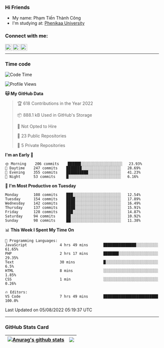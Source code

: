 ### Hi Friends

- My name: Phạm Tiến Thành Công
- I'm studying at: [Phenikaa University]


### Connect with me:
[<img align="left" alt="PhamTienThanhCong | Facebook" width="22px" src="https://upload.wikimedia.org/wikipedia/commons/thumb/1/16/Facebook-icon-1.png/640px-Facebook-icon-1.png" />][facebook]
[<img align="left" alt="PhamTienThanhCong | Zalo" width="22px" src="https://www.anphatpc.com.vn/template/anphat_2020v2/images/icon-zalo.jpg" />][zalo]
[<img align="left" alt="PhamTienThanhCong | LinkedIn" width="22px" src="https://cdn3.iconfinder.com/data/icons/inficons/512/linkedin.png" />][linkedin]

<br />

---

### Time code

<!--START_SECTION:waka-->
![Code Time](http://img.shields.io/badge/Code%20Time-495%20hrs%2038%20mins-blue)

![Profile Views](http://img.shields.io/badge/Profile%20Views-5-blue)

**🐱 My GitHub Data** 

> 🏆 618 Contributions in the Year 2022
 > 
> 📦 888.1 kB Used in GitHub's Storage 
 > 
> 🚫 Not Opted to Hire
 > 
> 📜 23 Public Repositories 
 > 
> 🔑 5 Private Repositories  
 > 
**I'm an Early 🐤** 

```text
🌞 Morning    206 commits    ██████░░░░░░░░░░░░░░░░░░░   23.93% 
🌆 Daytime    247 commits    ███████░░░░░░░░░░░░░░░░░░   28.69% 
🌃 Evening    355 commits    ██████████░░░░░░░░░░░░░░░   41.23% 
🌙 Night      53 commits     █░░░░░░░░░░░░░░░░░░░░░░░░   6.16%

```
📅 **I'm Most Productive on Tuesday** 

```text
Monday       108 commits    ███░░░░░░░░░░░░░░░░░░░░░░   12.54% 
Tuesday      154 commits    ████░░░░░░░░░░░░░░░░░░░░░   17.89% 
Wednesday    142 commits    ████░░░░░░░░░░░░░░░░░░░░░   16.49% 
Thursday     137 commits    ████░░░░░░░░░░░░░░░░░░░░░   15.91% 
Friday       128 commits    ███░░░░░░░░░░░░░░░░░░░░░░   14.87% 
Saturday     94 commits     ██░░░░░░░░░░░░░░░░░░░░░░░   10.92% 
Sunday       98 commits     ██░░░░░░░░░░░░░░░░░░░░░░░   11.38%

```


📊 **This Week I Spent My Time On** 

```text
💬 Programming Languages: 
JavaScript               4 hrs 49 mins       ███████████████░░░░░░░░░░   61.65% 
PHP                      2 hrs 17 mins       ███████░░░░░░░░░░░░░░░░░░   29.35% 
Text                     30 mins             █░░░░░░░░░░░░░░░░░░░░░░░░   6.5% 
HTML                     8 mins              ░░░░░░░░░░░░░░░░░░░░░░░░░   1.85% 
CSS                      1 min               ░░░░░░░░░░░░░░░░░░░░░░░░░   0.26%

🔥 Editors: 
VS Code                  7 hrs 49 mins       █████████████████████████   100.0%

```


 Last Updated on 05/08/2022 05:19:37 UTC
<!--END_SECTION:waka-->

---

### GitHub Stats Card

| <a href="https://github.com/phamtienthanhcong"><img align="center" src="https://github-readme-stats.vercel.app/api?username=PhamTienThanhCong&show_icons=true&include_all_commits=true&theme=buefy&hide_border=true&theme=ocean_dark" alt="Anurag's github stats" /></a> | <a href="https://github.com/phamtienthanhcong"><img align="center" src="https://github-readme-stats.vercel.app/api/top-langs/?username=PhamTienThanhCong&layout=compact&theme=buefy&hide_border=true&theme=ocean_dark" /></a> |
| ------------- | ------------- |

[Phenikaa University]: https://phenikaa-uni.edu.vn/vi
[facebook]: https://www.facebook.com/phamtienthanhcong
[linkedin]: https://linkedin.com/in/phamtienthanhcong
[zalo]: https://zalo.me/0396396332
[tiktok]: https://www.tiktok.com/@phamtienthanhcong
[web]: https://github.com/PhamTienThanhCong/web_dev
[min project]: https://github.com/PhamTienThanhCong/Project-Of-Web
[c and cpp]: https://github.com/PhamTienThanhCong/Code_C_and_Cpro
[python]: https://github.com/PhamTienThanhCong/Python_beginer
